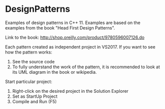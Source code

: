 # DesignPatterns

Examples of design patterns in C++ 11.
Examples are based on the examples from the book "Head First Design Patterns".

Link to the book: http://shop.oreilly.com/product/9780596007126.do

Each pattern created as independent project in VS2017.
If you want to see how the pattern works:
1. See the source code
2. To fully understand the work of the pattern, it is recommended to look at its UML diagram in the book or wikipedia.

Start particular project:
1. Right-click on the desired project in the Solution Explorer
2. Set as StartUp Project
3. Compile and Run (F5)